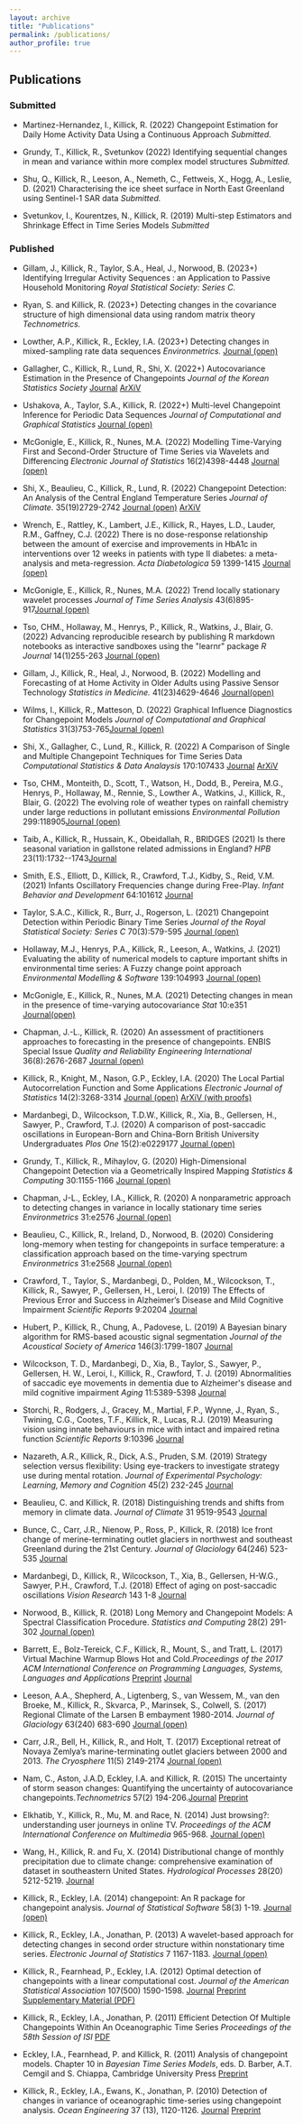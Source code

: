 ```yaml
---
layout: archive
title: "Publications"
permalink: /publications/
author_profile: true
---
```


## Publications

### Submitted

*   Martinez-Hernandez, I., Killick, R. (2022) Changepoint Estimation for Daily Home Activity Data Using a Continuous Approach _Submitted._
  
*   Grundy, T., Killick, R., Svetunkov (2022) Identifying sequential changes in mean and variance within more complex model structures _Submitted._
  
*   Shu, Q., Killick, R., Leeson, A., Nemeth, C., Fettweis, X., Hogg, A., Leslie, D. (2021) Characterising the ice sheet surface in North East Greenland using Sentinel-1 SAR data _Submitted._
  
*   Svetunkov, I., Kourentzes, N., Killick, R. (2019) Multi-step Estimators and Shrinkage Effect in Time Series Models _Submitted_

### Published
*   Gillam, J., Killick, R., Taylor, S.A., Heal, J., Norwood, B. (2023+) Identifying Irregular Activity Sequences : an Application to Passive Household Monitoring _Royal Statistical Society: Series C._
  
*   Ryan, S. and Killick, R. (2023+) Detecting changes in the covariance structure of high dimensional data using random matrix theory _Technometrics._
  
*   Lowther, A.P., Killick, R., Eckley, I.A. (2023+) Detecting changes in mixed-sampling rate data sequences _Environmetrics._ [Journal (open)](https://doi.org/10.1002/env.2762)
  
*   Gallagher, C., Killick, R., Lund, R., Shi, X. (2022+) Autocovariance Estimation in the Presence of Changepoints _Journal of the Korean Statistics Society_ [Journal](https://doi.org/10.1007/s42952-022-00173-5) [ArXiV](https://arxiv.org/abs/2102.10669)
  
*   Ushakova, A., Taylor, S.A., Killick, R. (2022+) Multi-level Changepoint Inference for Periodic Data Sequences _Journal of Computational and Graphical Statistics_ [Journal (open)](https://doi.org/10.1080/10618600.2022.2104288)
  
*   McGonigle, E., Killick, R., Nunes, M.A. (2022) Modelling Time-Varying First and Second-Order Structure of Time Series via Wavelets and Differencing _Electronic Journal of Statistics_ 16(2)4398-4448 [Journal (open)](https://doi.org/0.1214/22-EJS2044)
  
*   Shi, X., Beaulieu, C., Killick, R., Lund, R. (2022) Changepoint Detection: An Analysis of the Central England Temperature Series _Journal of Climate._ 35(19)2729-2742 [Journal (open)](https://doi.org/10.1175/JCLI-D-21-0489.1) [ArXiV](https://arxiv.org/abs/2106.12180)
  
*   Wrench, E., Rattley, K., Lambert, J.E., Killick, R., Hayes, L.D., Lauder, R.M., Gaffney, C.J. (2022) There is no dose-response relationship between the amount of exercise and improvements in HbA1c in interventions over 12 weeks in patients with type II diabetes: a meta-analysis and meta-regression. _Acta Diabetologica_ 59 1399-1415 [Journal (open)](https://link.springer.com/article/10.1007/s00592-022-01918-8)
  
*   McGonigle, E., Killick, R., Nunes, M.A. (2022) Trend locally stationary wavelet processes _Journal of Time Series Analysis_ 43(6)895-917[Journal (open)](https://doi.org/10.1111/jtsa.12643)
  
*   Tso, CHM., Hollaway, M., Henrys, P., Killick, R., Watkins, J., Blair, G. (2022) Advancing reproducible research by publishing R markdown notebooks as interactive sandboxes using the "learnr" package _R Journal_ 14(1)255-263 [Journal (open)](https://journal.r-project.org/articles/RJ-2022-021/)
  
*   Gillam, J., Killick, R., Heal, J., Norwood, B. (2022) Modelling and Forecasting of at Home Activity in Older Adults using Passive Sensor Technology _Statistics in Medicine._ 41(23)4629-4646 [Journal(open)](https://onlinelibrary.wiley.com/doi/10.1002/sim.9529)
  
*   Wilms, I., Killick, R., Matteson, D. (2022) Graphical Influence Diagnostics for Changepoint Models _Journal of Computational and Graphical Statistics_ 31(3)753-765[Journal (open)](https://doi.org/10.1080/10618600.2021.2000873)
  
*   Shi, X., Gallagher, C., Lund, R., Killick, R. (2022) A Comparison of Single and Multiple Changepoint Techniques for Time Series Data _Computational Statistics & Data Analaysis_ 170:107433 [Journal](https://doi.org/10.1016/j.csda.2022.107433) [ArXiV](https://arxiv.org/abs/2101.01960)
  
*   Tso, CHM., Monteith, D., Scott, T., Watson, H., Dodd, B., Pereira, M.G., Henrys, P., Hollaway, M., Rennie, S., Lowther A., Watkins, J., Killick, R., Blair, G. (2022) The evolving role of weather types on rainfall chemistry under large reductions in pollutant emissions _Environmental Pollution_ 299:118905[Journal (open)](https://doi.org/10.1016/j.envpol.2022.118905)
  
*   Taib, A., Killick, R., Hussain, K., Obeidallah, R., BRIDGES (2021) Is there seasonal variation in gallstone related admissions in England? _HPB_ 23(11):1732--1743[Journal](https://doi.org/10.1016/j.hpb.2021.04.009)
  
*   Smith, E.S., Elliott, D., Killick, R., Crawford, T.J., Kidby, S., Reid, V.M. (2021) Infants Oscillatory Frequencies change during Free-Play. _Infant Behavior and Development_ 64:101612 [Journal](https://doi.org/10.1016/j.infbeh.2021.101612)
  
*   Taylor, S.A.C., Killick, R., Burr, J., Rogerson, L. (2021) Changepoint Detection within Periodic Binary Time Series _Journal of the Royal Statistical Society: Series C_ 70(3):579-595 [Journal (open)](http://doi.org/10.1111/rssc.12472)
  
*   Hollaway, M.J., Henrys, P.A., Killick, R., Leeson, A., Watkins, J. (2021) Evaluating the ability of numerical models to capture important shifts in environmental time series: A Fuzzy change point approach _Environmental Modelling & Software_ 139:104993 [Journal (open)](https://doi.org/10.1016/j.envsoft.2021.104993)
  
*   McGonigle, E., Killick, R., Nunes, M.A. (2021) Detecting changes in mean in the presence of time-varying autocovariance _Stat_ 10:e351 [Journal(open)](https://doi.org/10.1002/sta4.351)
  
*   Chapman, J.-L., Killick, R. (2020) An assessment of practitioners approaches to forecasting in the presence of changepoints. ENBIS Special Issue _Quality and Reliability Engineering International_ 36(8):2676-2687 [Journal (open)](https://doi.org/10.1002/qre.2712)
  
*   Killick, R., Knight, M., Nason, G.P., Eckley, I.A. (2020) The Local Partial Autocorrelation Function and Some Applications _Electronic Journal of Statistics_ 14(2):3268-3314 [Journal (open)](https://doi.org/10.1214/20-EJS1748) [ArXiV (with proofs)](https://arxiv.org/abs/2004.12716)
  
*   Mardanbegi, D., Wilcockson, T.D.W., Killick, R., Xia, B., Gellersen, H., Sawyer, P., Crawford, T.J. (2020) A comparison of post-saccadic oscillations in European-Born and China-Born British University Undergraduates _Plos One_ 15(2):e0229177 [Journal (open)](https://doi.org/10.1371/journal.pone.0229177)
  
*   Grundy, T., Killick, R., Mihaylov, G. (2020) High-Dimensional Changepoint Detection via a Geometrically Inspired Mapping _Statistics & Computing_ 30:1155-1166 [Journal (open)](https://link.springer.com/article/10.1007/s11222-020-09940-y)
  
*   Chapman, J-L., Eckley, I.A., Killick, R. (2020) A nonparametric approach to detecting changes in variance in locally stationary time series _Environmetrics_ 31:e2576 [Journal (open)]( https://doi.org/10.1002/env.2576)
  
*   Beaulieu, C., Killick, R., Ireland, D., Norwood, B. (2020) Considering long-memory when testing for changepoints in surface temperature: a classification approach based on the time-varying spectrum _Environmetrics_ 31:e2568 [Journal (open)](https://doi.org/10.1002/env.2568)
  
*   Crawford, T., Taylor, S., Mardanbegi, D., Polden, M., Wilcockson, T., Killick, R., Sawyer, P., Gellersen, H., Leroi, I. (2019) The Effects of Previous Error and Success in Alzheimer’s Disease and Mild Cognitive Impairment _Scientific Reports_ 9:20204 [Journal](https://doi.org/10.1038/s41598-019-56625-2)
  
*   Hubert, P., Killick, R., Chung, A., Padovese, L. (2019) A Bayesian binary algorithm for RMS-based acoustic signal segmentation _Journal of the Acoustical Society of America_ 146(3):1799-1807 [Journal](https://asa.scitation.org/doi/10.1121/1.5126522)
  
*   Wilcockson, T. D., Mardanbegi, D., Xia, B., Taylor, S., Sawyer, P., Gellersen, H. W., Leroi, I., Killick, R., Crawford, T. J. (2019) Abnormalities of saccadic eye movements in dementia due to Alzheimer's disease and mild cognitive impairment _Aging_ 11:5389-5398 [Journal](https://www.aging-us.com/article/102118/text)
  
*   Storchi, R., Rodgers, J., Gracey, M., Martial, F.P., Wynne, J., Ryan, S., Twining, C.G., Cootes, T.F., Killick, R., Lucas, R.J. (2019) Measuring vision using innate behaviours in mice with intact and impaired retina function _Scientific Reports_ 9:10396 [Journal](https://www.nature.com/articles/s41598-019-46836-y)
  
*   Nazareth, A.R., Killick, R., Dick, A.S., Pruden, S.M. (2019) Strategy selection versus flexibility: Using eye-trackers to investigate strategy use during mental rotation. _Journal of Experimental Psychology: Learning, Memory and Cognition_ 45(2) 232-245 [Journal](http://psycnet.apa.org/record/2018-30351-001?doi=1)
  
*   Beaulieu, C. and Killick, R. (2018) Distinguishing trends and shifts from memory in climate data. _Journal of Climate_ 31 9519-9543 [Journal](https://doi.org/10.1175/JCLI-D-17-0863.1)
  
*   Bunce, C., Carr, J.R., Nienow, P., Ross, P., Killick, R. (2018) Ice front change of merine-terminating outlet glaciers in northwest and southeast Greenland during the 21st Century. _Journal of Glaciology_ 64(246) 523-535 [Journal](https://doi.org/10.1017/jog.2018.44)
  
*   Mardanbegi, D., Killick, R., Wilcockson, T., Xia, B., Gellersen, H-W.G., Sawyer, P.H., Crawford, T.J. (2018) Effect of aging on post-saccadic oscillations _Vision Research_ 143 1-8 [Journal](https://www.sciencedirect.com/science/article/pii/S0042698917302237)
  
*   Norwood, B., Killick, R. (2018) Long Memory and Changepoint Models: A Spectral Classification Procedure. _Statistics and Computing_ 28(2) 291-302 [Journal (open)](http://link.springer.com/article/10.1007/s11222-017-9731-0)
  
*   Barrett, E., Bolz-Tereick, C.F., Killick, R., Mount, S., and Tratt, L. (2017) Virtual Machine Warmup Blows Hot and Cold._Proceedings of the 2017 ACM International Conference on Programming Languages, Systems, Languages and Applications_ [Preprint](https://arxiv.org/abs/1602.00602) [Journal](https://doi.org/10.1145/3133876 )
  
*   Leeson, A.A., Shepherd, A., Ligtenberg, S., van Wessem, M., van den Broeke, M., Killick, R., Skvarca, P., Marinsek, S., Colwell, S. (2017) Regional Climate of the Larsen B embayment 1980-2014. _Journal of Glaciology_ 63(240) 683-690 [Journal (open)](https://doi.org/10.1017/jog.2017.39)
  
*   Carr, J.R., Bell, H., Killick, R., and Holt, T. (2017) Exceptional retreat of Novaya Zemlya’s marine-terminating outlet glaciers between 2000 and 2013. _The Cryosphere_ 11(5) 2149-2174 [Journal (open)](https://doi.org/10.5194/tc-11-2149-2017)
  
*   Nam, C., Aston, J.A.D, Eckley, I.A. and Killick, R. (2015) The uncertainty of storm season changes: Quantifying the uncertainty of autocovariance changepoints._Technometrics_ 57(2) 194-206.[Journal](http://www.tandfonline.com/doi/abs/10.1080/00401706.2014.902776) [Preprint](http://www2.warwick.ac.uk/fac/sci/statistics/crism/research/2013/paper13-05/13-05w.pdf)
  
*   Elkhatib, Y., Killick, R., Mu, M. and Race, N. (2014) Just browsing?: understanding user journeys in online TV. _Proceedings of the ACM International Conference on Multimedia_ 965-968. [Journal (open)](http://doi.acm.org/10.1145/2647868.2654980)
  
*   Wang, H., Killick, R. and Fu, X. (2014) Distributional change of monthly precipitation due to climate change: comprehensive examination of dataset in southeastern United States. _Hydrological Processes_ 28(20) 5212-5219. [Journal](http://onlinelibrary.wiley.com/doi/10.1002/hyp.9999/full)
  
*   Killick, R., Eckley, I.A. (2014) changepoint: An R package for changepoint analysis. _Journal of Statistical Software_ 58(3) 1-19. [Journal (open)](http://www.jstatsoft.org/v58/i03/)
  
*   Killick, R., Eckley, I.A., Jonathan, P. (2013) A wavelet-based approach for detecting changes in second order structure within nonstationary time series. _Electronic Journal of Statistics_ 7 1167-1183. [Journal (open)](http://dx.doi.org/10.1214/13-EJS799)
  
*   Killick, R., Fearnhead, P., Eckley, I.A. (2012) Optimal detection of changepoints with a linear computational cost. _Journal of the American Statistical Association_ 107(500) 1590-1598. [Journal](http://www.tandfonline.com/doi/abs/10.1080/01621459.2012.737745) [Preprint](http://arxiv.org/abs/1101.1438) [Supplementary Material (PDF)]( http://www.lancs.ac.uk/~killick/Pub/KillickFearnheadEckley2012SuppMat.pdf)
  
*   Killick, R., Eckley, I.A., Jonathan, P. (2011) Efficient Detection Of Multiple Changepoints Within An Oceanographic Time Series _Proceedings of the 58th Session of ISI_ [PDF](http://www.lancs.ac.uk/~killick/Pub/KillickEckleyJonathan2011.pdf)
  
*   Eckley, I.A., Fearnhead, P. and Killick, R. (2011) Analysis of changepoint models. Chapter 10 in _Bayesian Time Series Models_, eds. D. Barber, A.T. Cemgil and S. Chiappa, Cambridge University Press [Preprint](http://www.lancs.ac.uk/~killick/Pub/EckleyFearnheadKillick2010.pdf)
  
*   Killick, R., Eckley, I.A., Ewans, K., Jonathan, P. (2010) Detection of changes in variance of oceanographic time-series using changepoint analysis. _Ocean Engineering_ 37 (13), 1120-1126. [Journal](http://dx.doi.org/10.1016/j.oceaneng.2010.04.009) [Preprint](http://www.lancs.ac.uk/~killick/Pub/KillickEckleyEwansJonathan2010.pdf)
